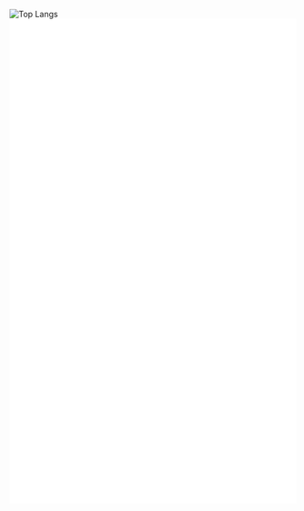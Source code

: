 ![Top Langs](https://github-readme-stats-6zi6.vercel.app/api/top-langs/?username=gyoumi&hide=html,css&langs_count=20&layout=pie)
![Metrics](./github-metrics.svg)
